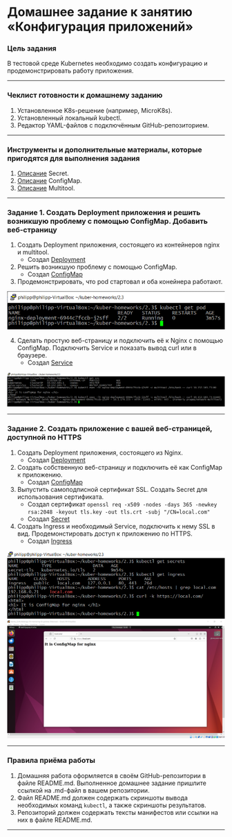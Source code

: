 # Домашнее задание к занятию «Конфигурация приложений»

### Цель задания

В тестовой среде Kubernetes необходимо создать конфигурацию и продемонстрировать работу приложения.

------

### Чеклист готовности к домашнему заданию

1. Установленное K8s-решение (например, MicroK8s).
2. Установленный локальный kubectl.
3. Редактор YAML-файлов с подключённым GitHub-репозиторием.

------

### Инструменты и дополнительные материалы, которые пригодятся для выполнения задания

1. [Описание](https://kubernetes.io/docs/concepts/configuration/secret/) Secret.
2. [Описание](https://kubernetes.io/docs/concepts/configuration/configmap/) ConfigMap.
3. [Описание](https://github.com/wbitt/Network-MultiTool) Multitool.

------

### Задание 1. Создать Deployment приложения и решить возникшую проблему с помощью ConfigMap. Добавить веб-страницу

1. Создать Deployment приложения, состоящего из контейнеров nginx и multitool.
   * Создал [Deployment](./src/app_deployment.yaml)
2. Решить возникшую проблему с помощью ConfigMap.
   * Создал [ConfigMap](./src/configMap.yaml)
3. Продемонстрировать, что pod стартовал и оба конейнера работают.

![](img/kubectl_get_pod.png)

4. Сделать простую веб-страницу и подключить её к Nginx с помощью ConfigMap. Подключить Service и показать вывод curl или в браузере.
   * Создал [Service](./src/app_service.yaml)

![](img/configmap_curl.png)

------

### Задание 2. Создать приложение с вашей веб-страницей, доступной по HTTPS 

1. Создать Deployment приложения, состоящего из Nginx.
   * Создал [Deployment](./src/nginx_deployment.yaml)
3. Создать собственную веб-страницу и подключить её как ConfigMap к приложению.
   * Создал [ConfigMap](./src/configMap.yaml)
5. Выпустить самоподписной сертификат SSL. Создать Secret для использования сертификата.
   * Создал сертификат `openssl req -x509 -nodes -days 365 -newkey rsa:2048 -keyout tls.key -out tls.crt -subj "/CN=local.com"`
   * Создал [Secret](./src/secret.yaml)
7. Создать Ingress и необходимый Service, подключить к нему SSL в вид. Продемонстировать доступ к приложению по HTTPS.
   * Создал [Ingress](./src/ingress_nginx.yaml)

![](img/secrets.png)
![](img/ingress.png)

------

### Правила приёма работы

1. Домашняя работа оформляется в своём GitHub-репозитории в файле README.md. Выполненное домашнее задание пришлите ссылкой на .md-файл в вашем репозитории.
2. Файл README.md должен содержать скриншоты вывода необходимых команд `kubectl`, а также скриншоты результатов.
3. Репозиторий должен содержать тексты манифестов или ссылки на них в файле README.md.

------
